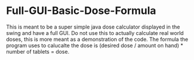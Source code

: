 # Full-GUI-Basic-Dose-Formula
This is meant to be a super simple java dose calculator displayed in the swing and have a full GUI. Do not use this to actually calculate real world doses,  this is more meant as a demonstration of the code. The formula the program uses to calucalte the dose is (desired dose / amount on hand) * number of tablets = dose. 
